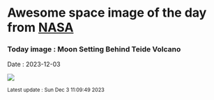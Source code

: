 
# Awesome space image of the day from [NASA](https://api.nasa.gov/)

### Today image : Moon Setting Behind Teide Volcano
Date : 2023-12-03

![](https://www.youtube.com/embed/afHfMMC-MJE?rel=0)

<small>Latest update : Sun Dec  3 11:09:49 2023</small>
        